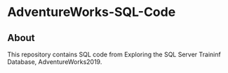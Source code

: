# AdventureWorks-SQL-Code
 
## About
This repository contains SQL code from Exploring the SQL Server Traininf Database, AdventureWorks2019.
